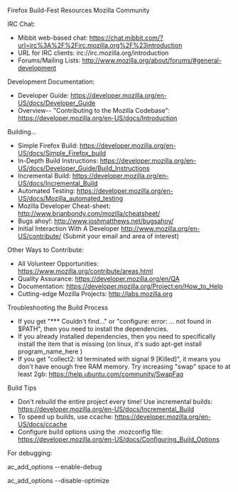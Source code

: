 Firefox Build-Fest Resources
Mozilla Community

IRC Chat:   
- Mibbit web-based chat: https://chat.mibbit.com/?url=irc%3A%2F%2Firc.mozilla.org%2F%23introduction
- URL for IRC clients: irc://irc.mozilla.org/introduction
- Forums/Mailing Lists: http://www.mozilla.org/about/forums/#general-development

Development Documentation:
- Developer Guide: https://developer.mozilla.org/en-US/docs/Developer_Guide
- Overview-- "Contributing to the Mozilla Codebase": https://developer.mozilla.org/en-US/docs/Introduction

Building...
- Simple Firefox Build: https://developer.mozilla.org/en-US/docs/Simple_Firefox_build
- In-Depth Build Instructions: https://developer.mozilla.org/en-US/docs/Developer_Guide/Build_Instructions
- Incremental Build: https://developer.mozilla.org/en-US/docs/Incremental_Build
- Automated Testing: https://developer.mozilla.org/en-US/docs/Mozilla_automated_testing
- Mozilla Developer Cheat-sheet: http://www.brianbondy.com/mozilla/cheatsheet/
- Bugs ahoy!: http://www.joshmatthews.net/bugsahoy/
- Initial Interaction With A Developer http://www.mozilla.org/en-US/contribute/  (Submit your email and area of interest)

Other Ways to Contribute:
- All Volunteer Opportunities: https://www.mozilla.org/contribute/areas.html
- Quality Assurance: https://developer.mozilla.org/en/QA
- Documentation: https://developer.mozilla.org/Project:en/How_to_Help
- Cutting-edge Mozilla Projects: http://labs.mozilla.org

Troubleshooting the Build Process
- If you get "*** Couldn't find..." or "configure: error: ... not found in $PATH", then you need to install the dependencies.
- If you already installed dependencies, then you need to specifically install the item that is missing (on linux, it's sudo apt-get install program_name_here )
- If you get "collect2: ld terminated with signal 9 [Killed]", it means you don't have enough free RAM memory. Try increasing "swap" space to at least 2gb: https://help.ubuntu.com/community/SwapFaq

Build Tips
- Don't rebuild the entire project every time! Use incremental builds: https://developer.mozilla.org/en-US/docs/Incremental_Build
- To speed up builds, use ccache: https://developer.mozilla.org/en-US/docs/ccache
- Configure build options using the .mozconfig file: https://developer.mozilla.org/en-US/docs/Configuring_Build_Options

For debugging:

ac_add_options --enable-debug 

ac_add_options --disable-optimize 

